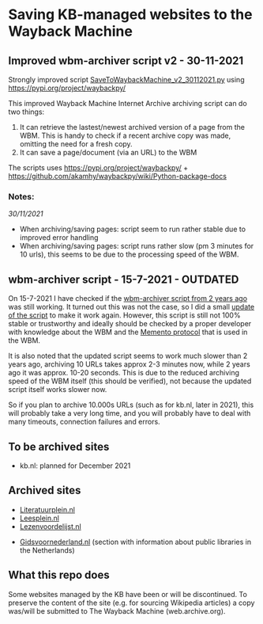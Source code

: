 # Saving KB-managed websites to the Wayback Machine

## Improved wbm-archiver script v2 - 30-11-2021
Strongly improved script [SaveToWaybackMachine_v2_30112021.py](wbm-archiver_v2_30112021/SaveToWaybackMachine_v2_30112021.py) using https://pypi.org/project/waybackpy/ 

This improved Wayback Machine Internet Archive archiving script can do two things:
1) It can retrieve the lastest/newest archived version of a page from the WBM. This is handy to check if a recent archive copy was made, omitting the need for a fresh copy.
2) It can save a page/document (via an URL) to the WBM 

The scripts uses https://pypi.org/project/waybackpy/ + https://github.com/akamhy/waybackpy/wiki/Python-package-docs

### Notes:
*30/11/2021*
* When archiving/saving pages: script seem to run rather stable due to improved error handling
* When archiving/saving pages: script runs rather slow  (pm 3 minutes for 10 urls), this seems to be due to the
  processing speed of the WBM.

## wbm-archiver script - 15-7-2021 - OUTDATED
On 15-7-2021 I have checked if the [wbm-archiver script from 2 years ago](Literatuurplein/scripts/wbm-archiver/SaveLiteratuurpleinToWaybackMachine.py) was still working. It turned out this was not the case, so I did a small [update of the script](wbm-archiver_15072021/SaveToWaybackMachine.py) to make it work again. However, this script is still not 100% stable or trustworthy and ideally should be checked by a proper developer with knowledge about the WBM and the [Memento protocol](http://mementoweb.org/guide/rfc/) that is used in the WBM. 

It is also noted that the updated script seems to work much slower than 2 years ago, archiving 10 URLs takes approx 2-3 minutes now, while 2 years ago it was approx. 10-20 seconds. This is due to the reduced archiving speed of the WBM itself (this should be verified), not because the updated script itself works slower now. 

So if you plan to archive 10.000s URLs (such as for kb.nl, later in 2021), this will probably take a very long time, and you will probably have to deal with many timeouts, connection failures and errors.

## To be archived sites
* kb.nl: planned for December 2021

## Archived sites 
* [Literatuurplein.nl](https://github.com/ookgezellig/SaveToWaybackMachine/tree/master/Literatuurplein)
* [Leesplein.nl](https://github.com/ookgezellig/SaveToWaybackMachine/tree/master/Leesplein)
* [Lezenvoordelijst.nl](https://github.com/ookgezellig/SaveToWaybackMachine/tree/master/LezenVoorDeLijst)
<!--* [Literaireprijzen.nl](https://github.com/ookgezellig/SaveToWaybackMachine/tree/master/LiterairePrijzennl)-->
* [Gidsvoornederland.nl](https://www.gidsvoornederland.nl/werken-met-gids/meerwaarde-voor-bibliotheken/bibliotheken-in-nederland) (section with information about public libraries in the Netherlands)

## What this repo does
Some websites managed by the KB have been or will be discontinued. To preserve the content of the site (e.g. for sourcing Wikipedia articles) a copy was/will be submitted to The Wayback Machine (web.archive.org).
